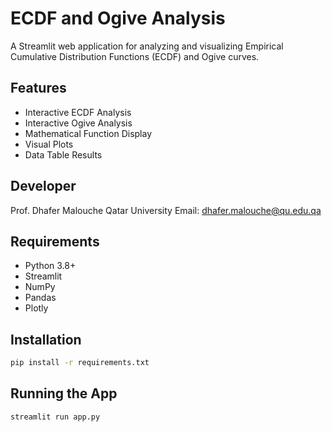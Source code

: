 # ECDF and Ogive Analysis

A Streamlit web application for analyzing and visualizing Empirical Cumulative Distribution Functions (ECDF) and Ogive curves.

## Features

- Interactive ECDF Analysis
- Interactive Ogive Analysis
- Mathematical Function Display
- Visual Plots
- Data Table Results

## Developer

Prof. Dhafer Malouche
Qatar University
Email: dhafer.malouche@qu.edu.qa

## Requirements

- Python 3.8+
- Streamlit
- NumPy
- Pandas
- Plotly

## Installation

```bash
pip install -r requirements.txt
```

## Running the App

```bash
streamlit run app.py
```